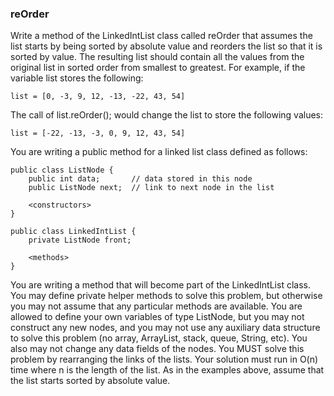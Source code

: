 <div class="viewer">

### reOrder

<div>

Write a method of the LinkedIntList class called reOrder that assumes the list starts by being sorted by absolute value and reorders the list so that it is sorted by value. The resulting list should contain all the values from the original list in sorted order from smallest to greatest. For example, if the variable list stores the following:

    list = [0, -3, 9, 12, -13, -22, 43, 54]

The call of list.reOrder(); would change the list to store the following values:

    list = [-22, -13, -3, 0, 9, 12, 43, 54]

You are writing a public method for a linked list class defined as follows:

    public class ListNode {
        public int data;       // data stored in this node
        public ListNode next;  // link to next node in the list

        <constructors>
    }

    public class LinkedIntList {
        private ListNode front;

        <methods>
    }

You are writing a method that will become part of the LinkedIntList class. You may define private helper methods to solve this problem, but otherwise you may not assume that any particular methods are available. You are allowed to define your own variables of type ListNode, but you may not construct any new nodes, and you may not use any auxiliary data structure to solve this problem (no array, ArrayList, stack, queue, String, etc). You also may not change any data fields of the nodes. You MUST solve this problem by rearranging the links of the lists. Your solution must run in O(n) time where n is the length of the list. As in the examples above, assume that the list starts sorted by absolute value.

</div>

</div>